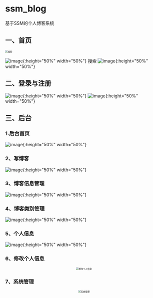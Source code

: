 # ssm_blog
基于SSM的个人博客系统

## 一、首页

<img src="https://user-images.githubusercontent.com/32926995/188898397-e4dfc096-387d-4f0c-86f3-6670bedb59ff.png" style="zoom:50%"  alt="搜索"/><br/>

![image](https://user-images.githubusercontent.com/32926995/188898397-e4dfc096-387d-4f0c-86f3-6670bedb59ff.png){:height="50%" width="50%"}
搜索
![image](https://user-images.githubusercontent.com/32926995/188898625-51f835da-8a7e-48da-9930-157c9ac36978.png){:height="50%" width="50%"}

## 二、登录与注册
![image](https://user-images.githubusercontent.com/32926995/188898840-6073e558-e97a-4935-bb3e-27c7b6b12e25.png){:height="50%" width="50%"}
![image](https://user-images.githubusercontent.com/32926995/188899004-83d592ab-083f-42f9-940a-609d49540140.png){:height="50%" width="50%"}

## 三、后台
### 1.后台首页
![image](https://user-images.githubusercontent.com/32926995/188899276-e4c1b176-0acc-4cdd-8199-895fe9b529eb.png){:height="50%" width="50%"}

### 2、写博客
![image](https://user-images.githubusercontent.com/32926995/188899429-e4ebe045-b392-4723-8383-6e14bddf7df0.png){:height="50%" width="50%"}

### 3、博客信息管理
![image](https://user-images.githubusercontent.com/32926995/188899550-09ba5774-6e59-43c3-ae18-8e639a3dedaf.png){:height="50%" width="50%"}

### 4、博客类别管理
![image](https://user-images.githubusercontent.com/32926995/188899703-5150522f-b1cf-4ea9-a11d-e55c2145cb69.png){:height="50%" width="50%"}

### 5、个人信息
![image](https://user-images.githubusercontent.com/32926995/188899838-d39ef46d-3857-4db0-9c43-650e163db1d7.png){:height="50%" width="50%"}

### 6、修改个人信息
<div align=center>
<img src="https://user-images.githubusercontent.com/32926995/188899989-a2fbb56d-70e1-42ab-a3e4-a440c75f7da8.png" style="zoom:50%"  alt="修改个人信息"/><br/>
</div>

### 7、系统管理
<div align=center>
<img src="https://user-images.githubusercontent.com/32926995/188900103-3b623482-e23f-4605-b579-499fe5b79d7a.png" style="zoom:50%" alt="系统管理"/><br/>
</div>

